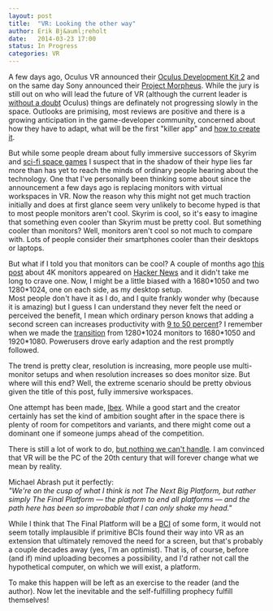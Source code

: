```yaml
---
layout: post
title:  "VR: Looking the other way"
author: Erik Bj&auml;reholt
date:   2014-03-23 17:00
status: In Progress
categories: VR
---
```


<!-- ToDo: Split into two posts, one about my vision in general and another about virtual workspace -->

A few days ago, Oculus VR announced their [Oculus Development Kit 2](http://www.oculusvr.com/dk2/) 
and on the same day Sony announced their [Project Morpheus](http://www.ign.com/articles/2014/03/19/gdc-sony-reveals-project-morpheus-playstation-4-vr-headset). 
While the jury is still out on who will lead the future of VR (although the current leader is [without a doubt](http://www.google.com/trends/explore#q=oculus%20rift%2C%20project%20morpheus) Oculus) things are definately not progressing slowly in the space. Outlooks are primising, most reviews are positive and there is a growing anticipation in the 
game-developer community, concerned about how they have to adapt, what will be the first "killer app" and [how to create it](https://www.youtube.com/watch?v=-YCBadIVro8). 

But while some people dream about fully immersive successors of Skyrim and [sci-fi space games](https://www.youtube.com/watch?v=v70Rmw_PT8o) I suspect that in the shadow of their hype lies far more than has yet to reach the minds of ordinary people hearing about the technology. One that I've personally been thinking some about since the announcement a few days ago is replacing monitors with virtual workspaces in VR. Now the reason why this might not get much traction initially and does at first glance seem very unlikely to become hyped is that to most people monitors aren't cool. Skyrim is cool, so it's easy to imagine that something even cooler than Skyrim must be pretty cool. But something cooler than monitors? Well, monitors aren't cool so not much to compare with. Lots of people consider their smartphones cooler than their desktops or laptops.

But what if I told you that monitors can be cool? A couple of months ago [this post](http://tiamat.tsotech.com/4k-is-for-programmers) about 4K monitors appeared on [Hacker News](https://news.ycombinator.com/item?id=7035030) and it didn't take me long to crave one. 
Now, I might be a little biased with a 1680\*1050 and two 1280\*1024, one on each side, as my desktop setup.  
Most people don't have it as I do, and I quite frankly wonder why (because it is amazing) but I guess I can understand they never felt the need or perceived the benefit, 
I mean which ordinary person knows that adding a second screen can increases productivity with [9 to 50 percent](https://research.microsoft.com/en-us/news/features/vibe.aspx)? I remember when we made the [transition](http://www.google.com/trends/explore#q=1920*1080%2C%201680*1050%2C%201280*1024) from 1280\*1024 monitors to 1680\*1050 and 1920\*1080. Powerusers drove early adaption and the rest promptly followed.

The trend is pretty clear, resolution is increasing, more people use multi-monitor setups and when resolution increases so does monitor size. But where will this end? Well, the extreme scenario should be pretty obvious given the title of this post, fully immersive workspaces.

One attempt has been made, [Ibex](http://www.roadtovr.com/ibex-virtual-reality-desktop-environment-oculus-rift/). While a good start and the creator certainly has set the kind of ambition sought after in the space there is plenty of room for competitors and variants, and there might come out a dominant one if someone jumps ahead of the competition.

There is still a lot of work to do, [but nothing we can't handle](https://www.youtube.com/watch?v=G-2dQoeqVVo). I am convinced that VR will be the PC of the 20th century that will forever change what we mean by reality.

Michael Abrash put it perfectly:   
*"We're on the cusp of what I think is not The Next Big Platform, but rather simply The Final Platform &#8213; the platform to end all platforms &#8213; and the path here has been so improbable that I can only shake my head."*

While I think that The Final Platform will be a [BCI](https://en.wikipedia.org/wiki/Brain%E2%80%93computer_interface) of some form, it would not seem totally implausible if primitive BCIs found their way into VR as an extension that ultimately removed the need for a screen, but that's probably a couple decades away (yes, I'm an optimist). That is, of course, before (and if) mind uploading becomes a possibility, and I'd rather not call the hypothetical computer, on which we will exist, a platform.

To make this happen will be left as an exercise to the reader (and the author). Now let the inevitable and the self-fulfilling prophecy fulfill themselves!
